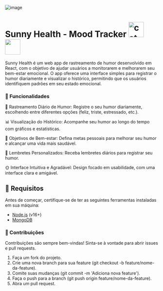 ![image](https://github.com/user-attachments/assets/03e24303-fef2-484f-822e-e57fe51444fd)

# Sunny Health - Mood Tracker <img width="50" src="https://img.icons8.com/keek/100/cat.png" alt="cat"/><img src="https://i.pinimg.com/originals/7c/ca/c4/7ccac4699f861ebd999ed270a5a42eac.gif" width="50">
Sunny Health é um web app de rastreamento de humor desenvolvido em React, com o objetivo de ajudar usuários a monitorarem e melhorarem seu bem-estar emocional. O app oferece uma interface simples para registrar o humor diariamente e visualizar o histórico, permitindo que os usuários identifiquem padrões em seu estado emocional.

### 🚀 Funcionalidades
📅 Rastreamento Diário de Humor: Registre o seu humor diariamente, escolhendo entre diferentes opções (feliz, triste, estressado, etc.).

📊 Visualização do Histórico: Acompanhe seu humor ao longo do tempo com gráficos e estatísticas.

🎯 Objetivos de Bem-estar: Defina metas pessoais para melhorar seu humor e alcançar uma vida mais saudável.

🔔 Lembretes Personalizados: Receba lembretes diários para registrar seu humor.

🌞 Interface Intuitiva e Agradável: Design focado em usabilidade, com uma interface clara e amigável.

## :rocket: Requisitos
Antes de começar, certifique-se de ter as seguintes ferramentas instaladas em sua máquina:

- [Node.js](https://nodejs.org/en) (v16+)
- [MongoDB]()

### 🤝 Contribuições
Contribuições são sempre bem-vindas! Sinta-se à vontade para abrir issues e pull requests.

1. Faça um fork do projeto.
2. Crie uma nova branch para sua feature (git checkout -b feature/nome-da-feature).
3. Comite suas mudanças (git commit -m 'Adiciona nova feature').
4. Faça o push para a branch (git push origin feature/nome-da-feature).
5. Abra um pull request.

